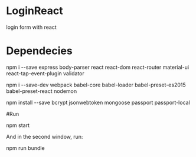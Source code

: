 # LoginReact
login form with react

# Dependecies
 npm i --save express body-parser react react-dom react-router material-ui react-tap-event-plugin validator
 
 npm i --save-dev webpack babel-core babel-loader babel-preset-es2015 babel-preset-react nodemon
 
 npm install --save bcrypt jsonwebtoken mongoose passport passport-local

#Run
 
npm start

And in the second window, run:

npm run bundle 